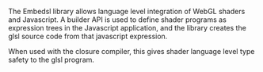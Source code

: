 The Embedsl library allows language level integration of WebGL shaders and Javascript. A builder API is used to define shader programs as expression trees in the Javascript application, and the library creates the glsl source code from that javascript expression.

When used with the closure compiler, this gives shader language level type safety to the glsl program.